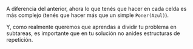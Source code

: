 A diferencia del anterior, ahora lo que tenés que hacer en cada celda es más complejo (tenés que hacer más que un simple `Poner(Azul)`). 

Y, como realmente queremos que aprendas a dividir tu problema en subtareas, es importante que en tu solución no anides estructuras de repetición.